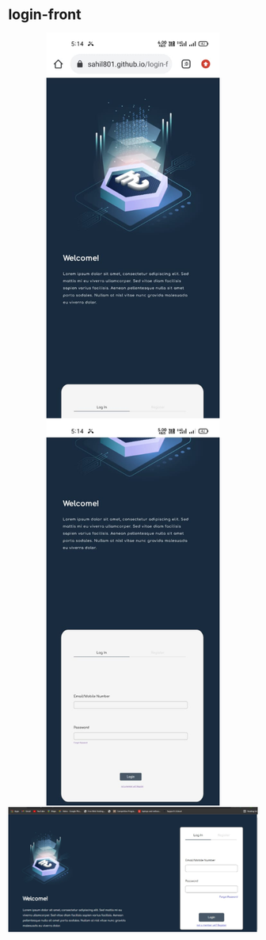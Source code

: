 # login-front
<p align="center">
  <img src="mobile1.jpeg" width="350" title="mobile-view">
  <img src="mobile2.jpeg" width="350" title="mobile-view">
   <img src="desktop.jpeg" width="700" title="desktop">
</p>
